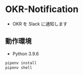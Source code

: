 # OKR-Notification

- OKR を Slack に通知します

## 動作環境

- Python 3.9.6

```sh
pipenv install
pipenv shell
```
